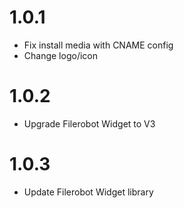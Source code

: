 # 1.0.1
- Fix install media with CNAME config
- Change logo/icon

# 1.0.2
- Upgrade Filerobot Widget to V3

# 1.0.3
- Update Filerobot Widget library